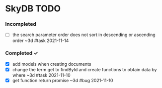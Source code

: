 # SkyDB TODO

### Incompleted
- [ ] the search parameter order does not sort in descending or ascending order ~3d #task 2021-11-14

### Completed ✓
- [x] add models when creating documents
- [x] change the term get to findById and create functions to obtain data by where ~3d #task 2021-11-10
- [x] get function return promise ~3d #bug 2021-11-10
